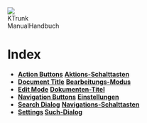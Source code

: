 <div class="logoRow">
  <div class="logoColumn logoColumnLeft">
    <img src="logo120.png">
  </div>
  <div class="logoColumn logoColumnRight">
    <div class="vCentered">
      <div class="logoTitle">KTrunk</div>
      <div class="logoTitle"><span class="en">Manual</span><span class="de">Handbuch</span></div>
      <div class="logoDescription" style="text-align: right; display: none;">Index</div>
    </div>
  </div>
</div>
<h1>
  Index
</h1>
<ul>
  <li>
    <span class="en"><b><a href="Manual/ActionButtons.html">Action Buttons</a></b></span>
    <span class="de"><b><a href="Manual/ActionButtons.html">Aktions-Schalttasten</a></b></span>
  </li>
  <li>
    <span class="en"><b><a href="Manual/DocumentTitle.html">Document Title</a></b></span>
    <span class="de"><b><a href="Manual/EditMode.html">Bearbeitungs-Modus</a></b></span>
    
  </li>
  <li>
    <span class="en"><b><a href="Manual/EditMode.html">Edit Mode</a></b></span>
    <span class="de"><b><a href="Manual/DocumentTitle.html">Dokumenten-Titel</a></b></span>
    
  </li>
  <li>
    <span class="en"><b><a href="Manual/NavigationButtons.html">Navigation Buttons</a></b></span>
    <span class="en"><b><a href="Settings.html">Einstellungen</a></b></span>
  </li>
  <li>
    <span class="en"><b><a href="Manual/SearchDialog.html">Search Dialog</a></b></span>
    <span class="de"><b><a href="Manual/NavigationButtons.html">Navigations-Schalttasten</a></b</span>
  </li>
  <li>
    <span class="en"><b><a href="Settings.html">Settings</a></b></span>
    <span class="de"><b><a href="SearchDialog.html">Such-Dialog</a></b></span>
  </li>
</ul>
